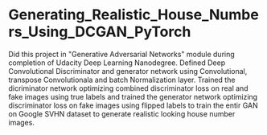 # Generating_Realistic_House_Numbers_Using_DCGAN_PyTorch
 Did this project in "Generative Adversarial Networks" module during completion of Udacity Deep Learning Nanodegree. Defined Deep Convolutional Discriminator and generator network using Convolutional, transpose Convolutionala and batch Normalization layer. Trained the dicriminator network optimizing combined discriminator loss on real and fake images using true labels and trained the generator network optimizing discriminator loss on fake images using flipped labels to train the entir GAN on Google SVHN dataset to generate realistic looking house number images.
